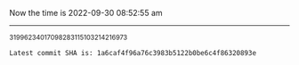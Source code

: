 Now the time is 2022-09-30 08:52:55 am

---

<small>31996234017098283115103214216973</small>

```txt
Latest commit SHA is: 1a6caf4f96a76c3983b5122b0be6c4f86320893e
```
